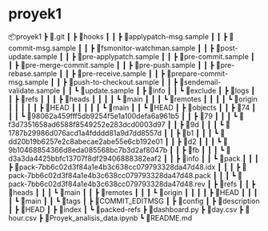 # proyek1

📦proyek1
 ┣ 📂.git
 ┃ ┣ 📂hooks
 ┃ ┃ ┣ 📜applypatch-msg.sample
 ┃ ┃ ┣ 📜commit-msg.sample
 ┃ ┃ ┣ 📜fsmonitor-watchman.sample
 ┃ ┃ ┣ 📜post-update.sample
 ┃ ┃ ┣ 📜pre-applypatch.sample
 ┃ ┃ ┣ 📜pre-commit.sample
 ┃ ┃ ┣ 📜pre-merge-commit.sample
 ┃ ┃ ┣ 📜pre-push.sample
 ┃ ┃ ┣ 📜pre-rebase.sample
 ┃ ┃ ┣ 📜pre-receive.sample
 ┃ ┃ ┣ 📜prepare-commit-msg.sample
 ┃ ┃ ┣ 📜push-to-checkout.sample
 ┃ ┃ ┣ 📜sendemail-validate.sample
 ┃ ┃ ┗ 📜update.sample
 ┃ ┣ 📂info
 ┃ ┃ ┗ 📜exclude
 ┃ ┣ 📂logs
 ┃ ┃ ┣ 📂refs
 ┃ ┃ ┃ ┣ 📂heads
 ┃ ┃ ┃ ┃ ┗ 📜main
 ┃ ┃ ┃ ┗ 📂remotes
 ┃ ┃ ┃ ┃ ┗ 📂origin
 ┃ ┃ ┃ ┃ ┃ ┣ 📜HEAD
 ┃ ┃ ┃ ┃ ┃ ┗ 📜main
 ┃ ┃ ┗ 📜HEAD
 ┃ ┣ 📂objects
 ┃ ┃ ┣ 📂74
 ┃ ┃ ┃ ┗ 📜98062a459fff5db9254f5e1a100defa6a961b5
 ┃ ┃ ┣ 📂79
 ┃ ┃ ┃ ┗ 📜f3d7351658ad6588f8549252e283dcd0003d97
 ┃ ┃ ┣ 📂9d
 ┃ ┃ ┃ ┗ 📜1787b29986d076acd1a4fdddd81a9d7dd8557d
 ┃ ┃ ┣ 📂b1
 ┃ ┃ ┃ ┗ 📜dd20b19b6257e2c8abecae2abe55e6cb192e01
 ┃ ┃ ┣ 📂d2
 ┃ ┃ ┃ ┗ 📜9b10468854366d8eda085568bc7b3d2af8047b
 ┃ ┃ ┣ 📂fb
 ┃ ┃ ┃ ┗ 📜d3a3da4425bbfc13707f8df29406888382eaf2
 ┃ ┃ ┣ 📂info
 ┃ ┃ ┗ 📂pack
 ┃ ┃ ┃ ┣ 📜pack-7bb6c02d3f84a1e4b3c638cc079793328da47d48.idx
 ┃ ┃ ┃ ┣ 📜pack-7bb6c02d3f84a1e4b3c638cc079793328da47d48.pack
 ┃ ┃ ┃ ┗ 📜pack-7bb6c02d3f84a1e4b3c638cc079793328da47d48.rev
 ┃ ┣ 📂refs
 ┃ ┃ ┣ 📂heads
 ┃ ┃ ┃ ┗ 📜main
 ┃ ┃ ┣ 📂remotes
 ┃ ┃ ┃ ┗ 📂origin
 ┃ ┃ ┃ ┃ ┣ 📜HEAD
 ┃ ┃ ┃ ┃ ┗ 📜main
 ┃ ┃ ┗ 📂tags
 ┃ ┣ 📜COMMIT_EDITMSG
 ┃ ┣ 📜config
 ┃ ┣ 📜description
 ┃ ┣ 📜HEAD
 ┃ ┣ 📜index
 ┃ ┗ 📜packed-refs
 ┣ 📜dashboard.py
 ┣ 📜day.csv
 ┣ 📜hour.csv
 ┣ 📜Proyek_analisis_data.ipynb
 ┗ 📜README.md